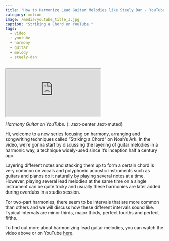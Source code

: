 ```yaml
---
title: "How to Harmonize Lead Guitar Melodies like Steely Dan - YouTube"
category: motion
image: /media/youtube_title_3.jpg
caption: "Striking a Chord on YouTube."
tags:
  - video
  - youtube
  - harmony
  - guitar
  - melody
  - steely-dan
---
```


<div class="embed-responsive embed-responsive-16by9">
	<iframe class="embed-responsive-item" src="https://www.youtube.com/embed/j_7yhdzwAAE" allowfullscreen></iframe>
</div>

_Harmony Guitar on YouTube._
{: .text-center .text-muted}

Hi, welcome to a new series focusing on harmony, arranging and songwriting techniques called “Striking a Chord” on Noah’s Ark. In the video, we’re gonna start by discussing the layering of guitar melodies in a harmonic way, a technique widely-used since it’s inception half a century ago.

Layering different notes and stacking them up to form a certain chord is very common on vocals and polyphonic acoustic instruments such as guitars and pianos do it naturally by playing several notes at a time. However, playing several lead melodies at the same time on a single instrument can be quite tricky and usually these harmonies are later added during overdubs in a studio session.

For two-part harmonies, there seem to be intervals that are more common than others and we will discuss how these different intervals sound like. Typical intervals are minor thirds, major thirds, perfect fourths and perfect fifths.

To find out more about harmonizing lead guitar melodies, you can watch the video above or on YouTube [here](https://youtu.be/j_7yhdzwAAE).
